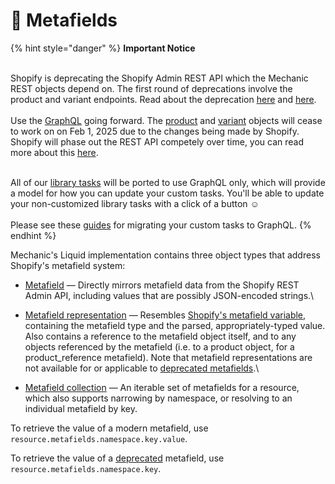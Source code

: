 # 🚫 Metafields

{% hint style="danger" %}
**Important Notice**

\
Shopify is deprecating the Shopify Admin REST API which the Mechanic REST objects depend on. The first round of deprecations involve the product and variant endpoints. Read about the deprecation  [here](https://shopify.dev/docs/apps/build/graphql/migrate/new-product-model#whats-changing) and [here](https://shopify.dev/docs/apps/build/graphql/migrate).\
\
Use the [GraphQL](../../../../../core/actions/shopify.md#graphql) going forward. The [product](../product.md) and [variant](../variant.md) objects will cease to work on on Feb 1, 2025 due to the changes being made by Shopify. Shopify will phase out the REST API competely over time, you can read more about this [here](https://shopify.dev/docs/apps/build/graphql/migrate).

\
All of our [library tasks](https://tasks.mechanic.dev/) will be ported to use GraphQL only, which will provide a model for how you can update your custom tasks. You'll be able to update your non-customized library tasks with a click of a button :relaxed:\
\
Please see these [guides](../../../../../resources/converting-tasks-from-shopify-rest-to-graphql/) for migrating your custom tasks to GraphQL.
{% endhint %}

Mechanic's Liquid implementation contains three object types that address Shopify's metafield system:

* [Metafield](metafield-object.md) — Directly mirrors metafield data from the Shopify REST Admin API, including values that are possibly JSON-encoded strings.\

* [Metafield representation](metafield-representation-object.md) — Resembles [Shopify's metafield variable](https://shopify.dev/api/liquid/objects/metafield), containing the metafield type and the parsed, appropriately-typed value. Also contains a reference to the metafield object itself, and to any objects referenced by the metafield (i.e. to a product object, for a product\_reference metafield). Note that metafield representations are not available for or applicable to [deprecated metafields](https://shopify.dev/api/liquid/objects/metafield#deprecated-metafields).\

* [Metafield collection](metafield-collection.md) — An iterable set of metafields for a resource, which also supports narrowing by namespace, or resolving to an individual metafield by key.

To retrieve the value of a modern metafield, use `resource.metafields.namespace.key.value`.

To retrieve the value of a [deprecated](https://shopify.dev/api/liquid/objects/metafield#deprecated-metafields) metafield, use `resource.metafields.namespace.key`.
